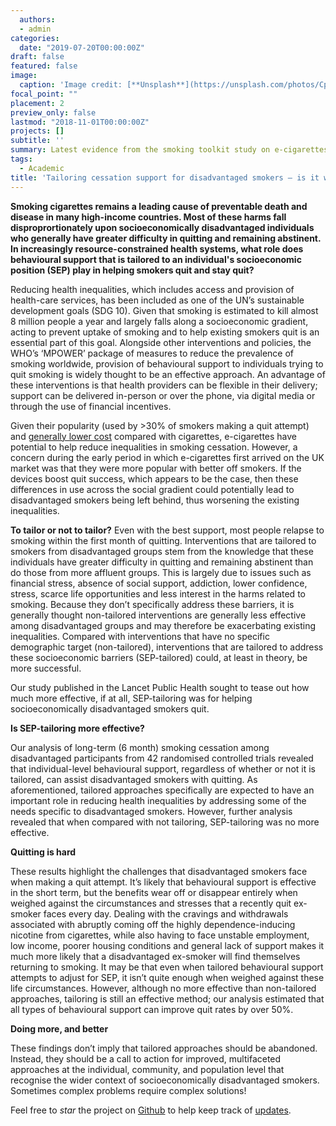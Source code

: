 ```yaml
--- 
  authors:
  - admin
categories: 
  date: "2019-07-20T00:00:00Z"
draft: false 
featured: false
image:
  caption: 'Image credit: [**Unsplash**](https://unsplash.com/photos/CpkOjOcXdUY)'
focal_point: ""
placement: 2
preview_only: false 
lastmod: "2018-11-01T00:00:00Z"  
projects: [] 
subtitle: ''
summary: Latest evidence from the smoking toolkit study on e-cigarettes and health inequalities.
tags: 
  - Academic
title: 'Tailoring cessation support for disadvantaged smokers – is it working??'
---
```

  
**Smoking cigarettes remains a leading cause of preventable death and disease in many high-income countries. Most of these harms fall disproprortionately upon socioeconomically disadvantaged individuals who generally have greater difficulty in quitting and remaining abstinent. In increasingly resource-constrained health systems, what role does behavioural support that is tailored to an individual's socioeconomic position (SEP) play in helping smokers quit and stay quit?**  
  
Reducing health inequalities, which includes access and provision of health-care services, has been included as one of the UN’s sustainable development goals (SDG 10). Given that smoking is estimated to kill almost 8 million people a year and largely falls along a socioeconomic gradient, acting to prevent uptake of smoking and to help existing smokers quit is an essential part of this goal. Alongside other interventions and policies, the WHO’s ‘MPOWER’ package of measures to reduce the prevalence of smoking worldwide, provision of behavioural support to individuals trying to quit smoking is widely thought to be an effective approach. An advantage of these interventions is that health providers can be flexible in their delivery; support can be delivered in-person or over the phone, via digital media or through the use of financial incentives.

Given their popularity (used by >30% of smokers making a quit attempt) and [generally lower cost](https://www.cancerresearchuk.org/about-cancer/causes-of-cancer/smoking-and-cancer/are-e-cigarettes-harmful#ecigs10) compared with cigarettes, e-cigarettes have potential to help reduce inequalities in smoking cessation. However, a concern during the early period in which e-cigarettes first arrived on the UK market was that they were more popular with better off smokers. If the devices boost quit success, which appears to be the case, then these differences in use across the social gradient could potentially lead to disadvantaged smokers being left behind, thus worsening the existing inequalities.
       
**To tailor or not to tailor?**
                                                                                        Even with the best support, most people relapse to smoking within the first month of quitting. Interventions that are tailored to smokers from disadvantaged groups stem from the knowledge that these individuals have greater difficulty in quitting and remaining abstinent than do those from more affluent groups. This is largely due to issues such as financial stress, absence of social support, addiction, lower confidence, stress, scarce life opportunities and less interest in the harms related to smoking. Because they don’t specifically address these barriers, it is generally thought non-tailored interventions are generally less effective among disadvantaged groups and may therefore be exacerbating existing inequalities. Compared with interventions that have no specific demographic target (non-tailored), interventions that are tailored to address these socioeconomic barriers (SEP-tailored) could, at least in theory, be more successful. 
                                                                                        
Our study published in the Lancet Public Health sought to tease out how much more effective, if at all, SEP-tailoring was for helping socioeconomically disadvantaged smokers quit.      

**Is SEP-tailoring more effective?**

Our analysis of long-term (6 month) smoking cessation among disadvantaged participants from 42 randomised controlled trials revealed that individual-level behavioural support, regardless of whether or not it is tailored, can assist disadvantaged smokers with quitting. As aforementioned, tailored approaches specifically are expected to have an important role in reducing health inequalities by addressing some of the needs specific to disadvantaged smokers. However, further analysis revealed that when compared with not tailoring, SEP-tailoring was no more effective.  
                                                                                        
**Quitting is hard**

These results highlight the challenges that disadvantaged smokers face when making a quit attempt. It’s likely that behavioural support is effective in the short term, but the benefits wear off or disappear entirely when weighed against the circumstances and stresses that a recently quit ex-smoker faces every day. Dealing with the cravings and withdrawals associated with abruptly coming off the highly dependence-inducing nicotine from cigarettes, while also having to face unstable employment, low income, poorer housing conditions and general lack of support makes it much more likely that a disadvantaged ex-smoker will find themselves returning to smoking. It may be that even when tailored behavioural support attempts to adjust for SEP, it isn’t quite enough when weighed against these life circumstances. However, although no more effective than non-tailored approaches, tailoring is still an effective method; our analysis estimated that all types of behavioural support can improve quit rates by over 50%. 

**Doing more, and better**

These findings don’t imply that tailored approaches should be abandoned. Instead, they should be a call to action for improved, multifaceted approaches at the individual, community, and population level that recognise the wider context of socioeconomically disadvantaged smokers. Sometimes complex problems require complex solutions! 

Feel free to *star* the project on [Github](https://github.com/gcushen/hugo-academic/) to help keep track of [updates](https://sourcethemes.com/academic/updates).